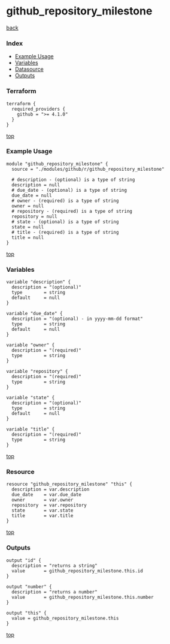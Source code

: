 # github_repository_milestone

[back](../github.md)

### Index

- [Example Usage](#example-usage)
- [Variables](#variables)
- [Datasource](#datasource)
- [Outputs](#outputs)

### Terraform

```hcl
terraform {
  required_providers {
    github = ">= 4.1.0"
  }
}
```

[top](#index)

### Example Usage

```hcl
module "github_repository_milestone" {
  source = "./modules/github/r/github_repository_milestone"

  # description - (optional) is a type of string
  description = null
  # due_date - (optional) is a type of string
  due_date = null
  # owner - (required) is a type of string
  owner = null
  # repository - (required) is a type of string
  repository = null
  # state - (optional) is a type of string
  state = null
  # title - (required) is a type of string
  title = null
}
```

[top](#index)

### Variables

```hcl
variable "description" {
  description = "(optional)"
  type        = string
  default     = null
}

variable "due_date" {
  description = "(optional) - in yyyy-mm-dd format"
  type        = string
  default     = null
}

variable "owner" {
  description = "(required)"
  type        = string
}

variable "repository" {
  description = "(required)"
  type        = string
}

variable "state" {
  description = "(optional)"
  type        = string
  default     = null
}

variable "title" {
  description = "(required)"
  type        = string
}
```

[top](#index)

### Resource

```hcl
resource "github_repository_milestone" "this" {
  description = var.description
  due_date    = var.due_date
  owner       = var.owner
  repository  = var.repository
  state       = var.state
  title       = var.title
}
```

[top](#index)

### Outputs

```hcl
output "id" {
  description = "returns a string"
  value       = github_repository_milestone.this.id
}

output "number" {
  description = "returns a number"
  value       = github_repository_milestone.this.number
}

output "this" {
  value = github_repository_milestone.this
}
```

[top](#index)